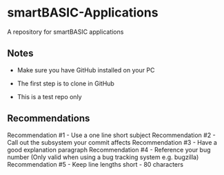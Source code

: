 smartBASIC-Applications
=======================

A repository for smartBASIC applications


Notes
-----

* Make sure you have GitHub installed on your PC
* The first step is to clone in GitHub

* This is a test repo only


Recommendations
----------------

Recommendation #1 - Use a one line short subject
Recommendation #2 - Call out the subsystem your commit affects
Recommendation #3 - Have a good explanation paragraph
Recommendation #4 - Reference your bug number (Only valid when using a bug tracking system e.g. bugzilla)
Recommendation #5 - Keep line lengths short - 80 characters

